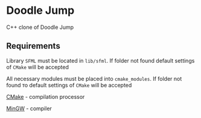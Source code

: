 # Doodle Jump
C++ clone of Doodle Jump

## Requirements

Library `SFML`  must be located in `lib/sfml`. If folder not found default settings of `CMake` will be accepted

All necessary modules must be placed into `cmake_modules`. If folder not found то default settings of `CMake` will be accepted

[CMake](https://cmake.org/) - compilation processor

[MinGW](https://nuwen.net/) - compiler

